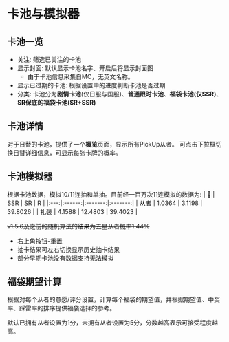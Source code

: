 # 卡池与模拟器

## 卡池一览

- 关注: 筛选已关注的卡池
- 显示封面: 默认显示卡池名字、开启后将显示封面图
    - 由于卡池信息采集自MC，无英文名称。
- 显示已过期的卡池: 根据设置中的进度判断卡池是否过期
- 分类: 卡池分为**剧情卡池**(仅日服与国服)、**普通限时卡池**、**福袋卡池(仅SSR)**、**SR保底的福袋卡池(SR+SSR)**

## 卡池详情

对于日替的卡池，提供了一个**概览**页面，显示所有PickUp从者。
可点击下拉框切换日替详细信息，可显示每张卡牌的概率。

## 卡池模拟器
根据卡池数据，模拟10/11连抽和单抽。目前经一百万次11连模拟的数据为:
|     |   SSR  |   SR    |    R    |
|:---:|:------:|:-------:|:-------:|
| 从者 | 1.0364 |  3.1198 | 39.8026 |
| 礼装 | 4.1588 | 12.4803 | 39.4023 |

~~v1.5.6及之前的随机算法的结果为五星从者概率1.44%~~

- 右上角按钮-重置
- 抽卡结果可左右切换显示历史抽卡结果
- 部分早期卡池没有数据支持无法模拟

## 福袋期望计算
根据对每个从者的意愿/评分设置，计算每个福袋的期望值，并根据期望值、中奖率、踩雷率的排序提供福袋选择的参考。

默认已拥有从者设置为1分，未拥有从者设置为5分，分数越高表示可接受程度越高。
